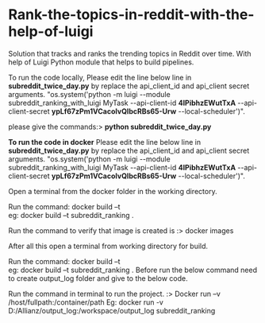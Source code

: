 # Rank-the-topics-in-reddit-with-the-help-of-luigi
Solution that tracks and ranks the trending topics in Reddit over time. With help of Luigi Python module that helps to build pipelines.

To run the code locally, Please edit the line below line in **subreddit_twice_day.py** by replace the api_client_id and api_client secret arguments.
"os.system('python -m luigi --module subreddit_ranking_with_luigi MyTask --api-client-id **4IPibhzEWutTxA** --api-client-secret **ypLf67zPm1VCacoIvQlbcRBs65-Urw** --local-scheduler')".

please give the commands:> **python subreddit_twice_day.py**

**To run the code in docker**
Please edit the line below line in **subreddit_twice_day.py** by replace the api_client_id and api_client secret arguments.
"os.system('python -m luigi --module subreddit_ranking_with_luigi MyTask --api-client-id **4IPibhzEWutTxA** --api-client-secret **ypLf67zPm1VCacoIvQlbcRBs65-Urw** --local-scheduler')".

  Open a terminal from the docker folder in the working directory.
  
  Run the command: docker build –t <base image name>  
                  eg: docker build –t  subreddit_ranking . 
  
  Run the command to verify that image is created is
                  :> docker images
    
  After all this open a terminal from working directory for build.
  
   Run the command: docker build –t <base image name>  
                  eg: docker build –t  subreddit_ranking . 
  Before run the below command need to create output_log folder and give to the below code.
  
  Run the command in terminal to run the project.
                :> Docker run –v /host/fullpath:/container/path <base image name> 
                Eg: docker run -v D:/Allianz/output_log:/workspace/output_log subreddit_ranking

    
